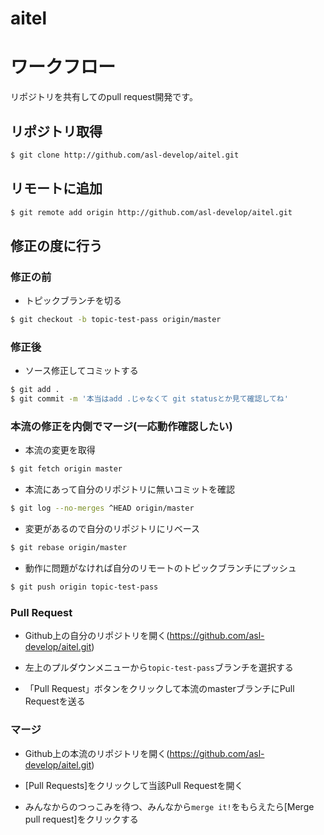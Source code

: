 # aitel

# ワークフロー

リポジトリを共有してのpull request開発です。

## リポジトリ取得

```bash
$ git clone http://github.com/asl-develop/aitel.git

```

## リモートに追加
```bash
$ git remote add origin http://github.com/asl-develop/aitel.git
```

## 修正の度に行う


### 修正の前
* トピックブランチを切る

```bash
$ git checkout -b topic-test-pass origin/master
```

### 修正後

* ソース修正してコミットする

```bash
$ git add .
$ git commit -m '本当はadd .じゃなくて git statusとか見て確認してね'
```

### 本流の修正を内側でマージ(一応動作確認したい)
* 本流の変更を取得
```bash
$ git fetch origin master
```
* 本流にあって自分のリポジトリに無いコミットを確認
```bash
$ git log --no-merges ^HEAD origin/master
```
* 変更があるので自分のリポジトリにリベース
```bash
$ git rebase origin/master
```

* 動作に問題がなければ自分のリモートのトピックブランチにプッシュ
```bash
$ git push origin topic-test-pass
```
### Pull Request

* Github上の自分のリポジトリを開く(https://github.com/asl-develop/aitel.git)

* 左上のプルダウンメニューから`topic-test-pass`ブランチを選択する

* 「Pull Request」ボタンをクリックして本流のmasterブランチにPull Requestを送る

### マージ

* Github上の本流のリポジトリを開く(https://github.com/asl-develop/aitel.git)

* [Pull Requests]をクリックして当該Pull Requestを開く

* みんなからのつっこみを待つ、みんなから`merge it!`をもらえたら[Merge pull request]をクリックする
